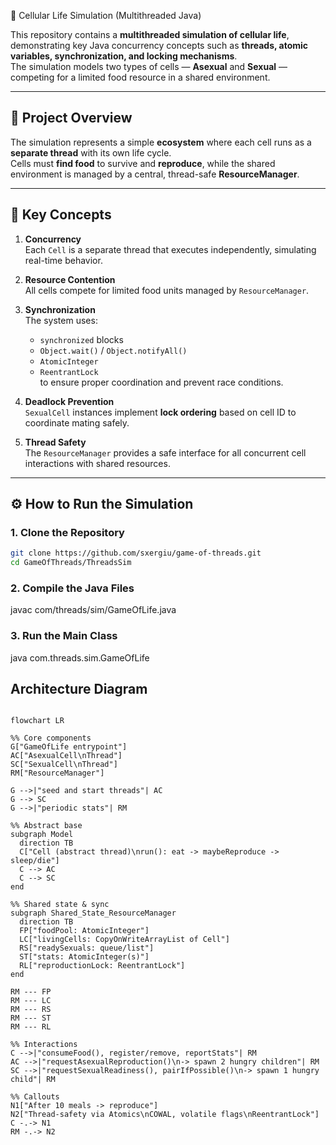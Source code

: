 🧬 Cellular Life Simulation (Multithreaded Java)

This repository contains a **multithreaded simulation of cellular life**, demonstrating key Java concurrency concepts such as **threads, atomic variables, synchronization, and locking mechanisms**.  
The simulation models two types of cells — **Asexual** and **Sexual** — competing for a limited food resource in a shared environment.

---

## 🔬 Project Overview

The simulation represents a simple **ecosystem** where each cell runs as a **separate thread** with its own life cycle.  
Cells must **find food** to survive and **reproduce**, while the shared environment is managed by a central, thread-safe **ResourceManager**.

---

## 🧠 Key Concepts

1. **Concurrency**  
   Each `Cell` is a separate thread that executes independently, simulating real-time behavior.

2. **Resource Contention**  
   All cells compete for limited food units managed by `ResourceManager`.

3. **Synchronization**  
   The system uses:
   - `synchronized` blocks  
   - `Object.wait()` / `Object.notifyAll()`  
   - `AtomicInteger`  
   - `ReentrantLock`  
   to ensure proper coordination and prevent race conditions.

4. **Deadlock Prevention**  
   `SexualCell` instances implement **lock ordering** based on cell ID to coordinate mating safely.

5. **Thread Safety**  
   The `ResourceManager` provides a safe interface for all concurrent cell interactions with shared resources.

---

## ⚙️ How to Run the Simulation

### 1. Clone the Repository
```bash
git clone https://github.com/sxergiu/game-of-threads.git
cd GameOfThreads/ThreadsSim
```

### 2. Compile the Java Files
javac com/threads/sim/GameOfLife.java

### 3. Run the Main Class
java com.threads.sim.GameOfLife

## Architecture Diagram

```mermaid

flowchart LR

%% Core components
G["GameOfLife entrypoint"]
AC["AsexualCell\nThread"]
SC["SexualCell\nThread"]
RM["ResourceManager"]

G -->|"seed and start threads"| AC
G --> SC
G -->|"periodic stats"| RM

%% Abstract base
subgraph Model
  direction TB
  C["Cell (abstract thread)\nrun(): eat -> maybeReproduce -> sleep/die"]
  C --> AC
  C --> SC
end

%% Shared state & sync
subgraph Shared_State_ResourceManager
  direction TB
  FP["foodPool: AtomicInteger"]
  LC["livingCells: CopyOnWriteArrayList of Cell"]
  RS["readySexuals: queue/list"]
  ST["stats: AtomicInteger(s)"]
  RL["reproductionLock: ReentrantLock"]
end

RM --- FP
RM --- LC
RM --- RS
RM --- ST
RM --- RL

%% Interactions
C -->|"consumeFood(), register/remove, reportStats"| RM
AC -->|"requestAsexualReproduction()\n-> spawn 2 hungry children"| RM
SC -->|"requestSexualReadiness(), pairIfPossible()\n-> spawn 1 hungry child"| RM

%% Callouts
N1["After 10 meals -> reproduce"]
N2["Thread-safety via Atomics\nCOWAL, volatile flags\nReentrantLock"]
C -.-> N1
RM -.-> N2

```
